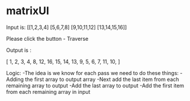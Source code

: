 # matrixUI

Input is:
[[1,2,3,4]
[5,6,7,8]
[9,10,11,12]
[13,14,15,16]]

Please click the button  - Traverse

Output is : 

[ 1, 2, 3, 4, 8, 12, 16, 15, 14, 13, 9, 5, 6, 7, 11, 10, ]

Logic:
-The idea is we know for each pass we need to do these things:
-Adding the first array to output array
-Next add the last item from each remaining array to output
-Add the last array to output
-Add the first item from each remaining array in input


